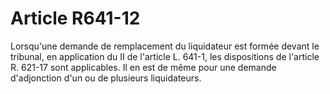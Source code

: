 # Article R641-12

Lorsqu'une demande de remplacement du liquidateur est formée devant le tribunal, en application du II de l'article L. 641-1, les dispositions de l'article R. 621-17 sont applicables. Il en est de même pour une demande d'adjonction d'un ou de plusieurs liquidateurs.